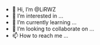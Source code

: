 - 👋 Hi, I’m @LiRWZ
- 👀 I’m interested in ...
- 🌱 I’m currently learning ...
- 💞️ I’m looking to collaborate on ...
- 📫 How to reach me ...

<!---
LiRWZ/LiRWZ is a ✨ special ✨ repository because its `README.md` (this file) appears on your GitHub profile.
You can click the Preview link to take a look at your changes.
--->
